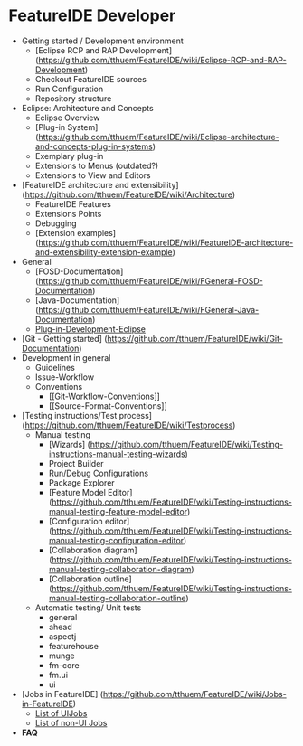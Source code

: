 # FeatureIDE Developer

* Getting started / Development environment
  * [Eclipse RCP and RAP Development] (https://github.com/tthuem/FeatureIDE/wiki/Eclipse-RCP-and-RAP-Development)
  * Checkout FeatureIDE sources
  * Run Configuration
  * Repository structure
* Eclipse: Architecture and Concepts
  * Eclipse Overview
  * [Plug-in System] (https://github.com/tthuem/FeatureIDE/wiki/Eclipse-architecture-and-concepts-plug-in-systems)
  * Exemplary plug-in
  * Extensions to Menus (outdated?)
  * Extensions to View and Editors
* [FeatureIDE architecture and extensibility] (https://github.com/tthuem/FeatureIDE/wiki/Architecture)
  * FeatureIDE Features
  * Extensions Points
  * Debugging
  * [Extension examples] (https://github.com/tthuem/FeatureIDE/wiki/FeatureIDE-architecture-and-extensibility-extension-example)
* General
  * [FOSD-Documentation] (https://github.com/tthuem/FeatureIDE/wiki/FGeneral-FOSD-Documentation)
  * [Java-Documentation] (https://github.com/tthuem/FeatureIDE/wiki/FGeneral-Java-Documentation)
  * [Plug-in-Development-Eclipse](https://github.com/tthuem/FeatureIDE/wiki/FGeneral-Plug-in-Development-Eclipse])
* [Git - Getting started] (https://github.com/tthuem/FeatureIDE/wiki/Git-Documentation)
* Development in general
  * Guidelines
  * Issue-Workflow
  * Conventions
    * [[Git-Workflow-Conventions]]
    * [[Source-Format-Conventions]] 
* [Testing instructions/Test process] (https://github.com/tthuem/FeatureIDE/wiki/Testprocess)
  * Manual testing
    * [Wizards] (https://github.com/tthuem/FeatureIDE/wiki/Testing-instructions-manual-testing-wizards)
	* Project Builder
	* Run/Debug Configurations
	* Package Explorer
	* [Feature Model Editor] (https://github.com/tthuem/FeatureIDE/wiki/Testing-instructions-manual-testing-feature-model-editor)
	* [Configuration editor] (https://github.com/tthuem/FeatureIDE/wiki/Testing-instructions-manual-testing-configuration-editor)
	* [Collaboration diagram] (https://github.com/tthuem/FeatureIDE/wiki/Testing-instructions-manual-testing-collaboration-diagram)
	* [Collaboration outline] (https://github.com/tthuem/FeatureIDE/wiki/Testing-instructions-manual-testing-collaboration-outline)
  * Automatic testing/ Unit tests
	* general
	* ahead
	* aspectj
	* featurehouse
	* munge
	* fm-core
	* fm.ui
	* ui
* [Jobs in FeatureIDE] (https://github.com/tthuem/FeatureIDE/wiki/Jobs-in-FeatureIDE)
	* [List of UIJobs](https://github.com/tthuem/FeatureIDE/wiki/List-of-UIJobs-created-in-FeatureIDE)
	* [List of non-UI Jobs](https://github.com/tthuem/FeatureIDE/wiki/List-of-non-UI-Jobs-created-in-FeatureIDE)
* **FAQ**